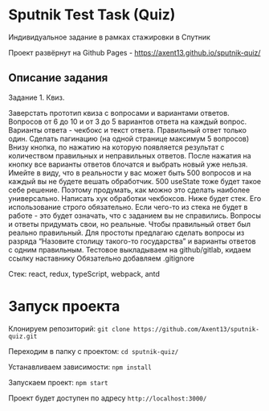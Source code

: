 # Sputnik Test Task (Quiz)

Индивидуальное задание в рамках стажировки в Спутник

Проект развёрнут на Github Pages - https://axent13.github.io/sputnik-quiz/

## Описание задания

Задание 1. Квиз.

Заверстать прототип квиза с вопросами и вариантами ответов. Вопросов от 6 до 10 и от 3 до 5 вариантов ответа на каждый вопрос.
Варианты ответа - чекбокс и текст ответа. Правильный ответ только один.
Сделать пагинацию (на одной странице максимум 5 вопросов)
Внизу кнопка, по нажатию на которую появляется результат с количеством правильных и неправильных ответов.
После нажатия на кнопку все варианты ответов блочатся и выбрать новый уже нельзя.
Имейте в виду, что в реальности у вас может быть 500 вопросов и на каждый вы не будете вешать обработчик. 500 useState тоже будет такое себе решение. Поэтому продумать, как можно это сделать наиболее универсально.
Написать хук обработки чекбоксов.
Ниже будет стек. Его использование строго обязательно. Если чего-то из стека не будет в работе - это будет означать, что с заданием вы не справились.
Вопросы и ответы придумать свои, но реальные. Чтобы правильный ответ был реально правильный. Для простоты предлагаю сделать вопросы из разряда “Назовите столицу такого-то государства” и варианты ответов с одним правильным.
Тестовое выкладываем на github/gitlab, кидаем ссылку наставнику
Обязательно добавляем .gitignore

Стек: react, redux, typeScript, webpack, antd

# Запуск проекта

Клонируем репозиторий:
`git clone https://github.com/Axent13/sputnik-quiz.git`

Переходим в папку с проектом:
`cd sputnik-quiz/`

Устанавливаем зависимости:
`npm install`

Запускаем проект:
`npm start`

Проект будет доступен по адресу `http://localhost:3000/`
